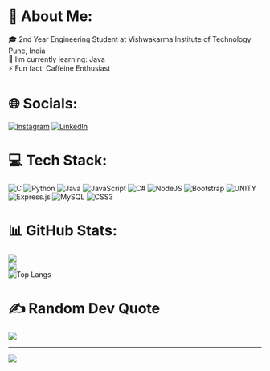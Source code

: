 # 💫 About Me:
🎓 2nd Year Engineering Student at Vishwakarma Institute of Technology Pune, India<br>🌱 I’m currently learning: Java<br>⚡ Fun fact: Caffeine Enthusiast


# 🌐 Socials:
[![Instagram](https://img.shields.io/badge/Instagram-%23E4405F.svg?logo=Instagram&logoColor=white)](https://instagram.com/gagdrag_) [![LinkedIn](https://img.shields.io/badge/LinkedIn-%230077B5.svg?logo=linkedin&logoColor=white)](https://linkedin.com/in/ojasjoshiit) 

# 💻 Tech Stack:
![C](https://img.shields.io/badge/c-%2300599C.svg?style=for-the-badge&logo=c&logoColor=white) ![Python](https://img.shields.io/badge/python-3670A0?style=for-the-badge&logo=python&logoColor=ffdd54) ![Java](https://img.shields.io/badge/java-%23ED8B00.svg?style=for-the-badge&logo=java&logoColor=white) ![JavaScript](https://img.shields.io/badge/javascript-%23323330.svg?style=for-the-badge&logo=javascript&logoColor=%23F7DF1E) ![C#](https://img.shields.io/badge/c%23-%23239120.svg?style=for-the-badge&logo=c-sharp&logoColor=white) ![NodeJS](https://img.shields.io/badge/node.js-6DA55F?style=for-the-badge&logo=node.js&logoColor=white) ![Bootstrap](https://img.shields.io/badge/bootstrap-%23563D7C.svg?style=for-the-badge&logo=bootstrap&logoColor=white) ![UNITY](https://img.shields.io/badge/Unity-%2320232a.svg?style=for-the-badge&logo=unity&logoColor=white) ![Express.js](https://img.shields.io/badge/express.js-%23404d59.svg?style=for-the-badge&logo=express&logoColor=%2361DAFB) ![MySQL](https://img.shields.io/badge/mysql-%2300f.svg?style=for-the-badge&logo=mysql&logoColor=white) ![CSS3](https://img.shields.io/badge/css3-%231572B6.svg?style=for-the-badge&logo=css3&logoColor=white)
# 📊 GitHub Stats:
![](https://github-readme-stats.vercel.app/api?username=GagDrag&theme=radical&hide_border=false&include_all_commits=false&count_private=false)<br/>
![](https://github-readme-streak-stats.herokuapp.com/?user=GagDrag&theme=radical&hide_border=false)<br/>
![Top Langs](https://github-readme-stats.vercel.app/api/top-langs/?username=GagDrag&theme=radical)


# ✍️ Random Dev Quote
![](https://quotes-github-readme.vercel.app/api?type=horizontal&theme=radical)

---
[![](https://visitcount.itsvg.in/api?id=GagDrag&icon=0&color=4)](https://visitcount.itsvg.in)

<!-- Proudly created with GPRM ( https://gprm.itsvg.in ) -->
